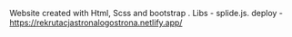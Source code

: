 Website created with Html, Scss and bootstrap . Libs - splide.js.
deploy - https://rekrutacjastronalogostrona.netlify.app/
